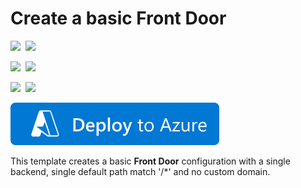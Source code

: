 # Create a basic Front Door

<IMG SRC="https://azurequickstartsservice.blob.core.windows.net/badges/101-front-door-create-basic/PublicLastTestDate.svg" />&nbsp;
<IMG SRC="https://azurequickstartsservice.blob.core.windows.net/badges/101-front-door-create-basic/PublicDeployment.svg" />&nbsp;

<IMG SRC="https://azurequickstartsservice.blob.core.windows.net/badges/101-front-door-create-basic/FairfaxLastTestDate.svg" />&nbsp;
<IMG SRC="https://azurequickstartsservice.blob.core.windows.net/badges/101-front-door-create-basic/FairfaxDeployment.svg" />&nbsp;

<IMG SRC="https://azurequickstartsservice.blob.core.windows.net/badges/101-front-door-create-basic/BestPracticeResult.svg" />&nbsp;
<IMG SRC="https://azurequickstartsservice.blob.core.windows.net/badges/101-front-door-create-basic/CredScanResult.svg" />&nbsp;

<a href="https://portal.azure.com/#create/Microsoft.Template/uri/https%3A%2F%2Fraw.githubusercontent.com%2FAzure%2Fazure-quickstart-templates%2Fmaster%2F101-front-door-create-basic%2Fazuredeploy.json" target="_blank">
    <img src="https://raw.githubusercontent.com/Azure/azure-quickstart-templates/master/1-CONTRIBUTION-GUIDE/images/deploytoazure.svg"/>
</a>

This template creates a basic **Front Door** configuration with a single backend, single default path match '/*' and no custom domain.

